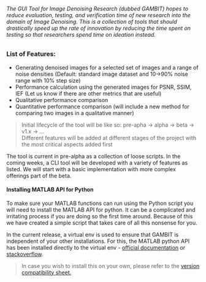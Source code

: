 ###### The GUI Tool for Image Denoising Research (dubbed GAMBIT) hopes to reduce evaluation, testing, and verification time of new research into the domain of Image Denoising. This is a collection of tools that should drastically speed up the rate of innovation by reducing the time spent on testing so that researchers spend time on ideation instead.

### List of Features: 
- Generating denoised images for a selected set of images and a range of noise densities (Default: standard image dataset and 10->90% noise range with 10% step size)
- Performance calculation using the generated images for PSNR, SSIM, IEF (Let us know if there are other metrics that are useful)
- Qualitative performance comparison
- Quantitative performance comparison (will include a new method for comparing two images in a qualitative manner) 

> Initial lifecycle of the tool will be like so: pre-apha -> alpha -> beta -> v1.x -> ...   
> Different features will be added at different stages of the project with the most critical aspects added first

The tool is current in pre-alpha as a collection of loose scripts. In the coming weeks, a CLI tool will be developed with a variety of features as listed. We will start with a basic implementation with more complex offerings part of the beta.

#### Installing MATLAB API for Python
To make sure your MATLAB functions can run using the Python script you will need to install the MATLAB API for python. It can be a complicated and irritating process if you are doing so the first time around. Because of this we have created a simple script that takes care of all this nonsense for you.
 
In the current release, a virtual env is used to ensure that GAMBIT is independent of your other installations. For this, the MATLAB python API has been installed directly to the virtual env - [official documentation](https://in.mathworks.com/help/matlab/matlab_external/install-the-matlab-engine-for-python.html) or [stackoverflow](https://stackoverflow.com/questions/31550622/call-matlab-from-a-python-virtual-environment).

> In case you wish to install this on your own, please refer to the [version compatibility sheet.](https://www.mathworks.com/content/dam/mathworks/mathworks-dot-com/support/sysreq/files/python-compatibility.pdf)